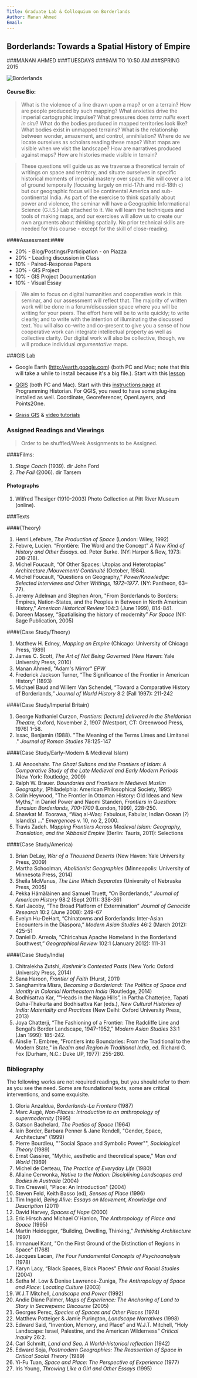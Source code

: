 ```yaml
---
Title: Graduate Lab & Colloquium on Borderlands 
Author: Manan Ahmed
Email: 
---
```



## Borderlands: Towards a Spatial History of Empire 
###MANAN AHMED
###TUESDAYS
###9AM TO 10:50 AM 
###SPRING 2015

 ![Borderlands](/images/Borderlands2015.jpg "poster")

#### Course Bio: ####
>What is the violence of a line drawn upon a map? or on a terrain? How are people produced by such mapping? What anxieties drive the imperial cartographic impulse? What pressures does *terra nullis* exert *in situ*? What do the bodies produced in mapped territories look like? What bodies exist in unmapped terrains? What is the relationship between wonder, amazement, and control, annihilation? Where do we locate ourselves as scholars reading these maps? What maps are visible when we visit the landscape? How are narratives produced against maps? How are histories made visible in terrain?

>These questions will guide us as we traverse a theoretical terrain of writings on space and territory, and situate ourselves in specific historical moments of imperial mastery over space. We will cover a lot of ground temporally (focusing largely on mid-17th and mid-18th c) but our geographic focus will be continental America and sub-continental India. 
>As part of the exercise to think spatially about power and violence, the seminar will have a Geographic Informational Science (G.I.S.) Lab attached to it. We will learn the techniques and tools of making maps, and our exercises will allow us to create our own arguments about thinking spatially. No prior technical skills are needed for this course - except for the skill of close-reading. 

####Assessment:####
* 20% - Blog/Postings/Participation - on Piazza
* 20% - Leading discussion in Class
* 10% - Paired-Response Papers 
* 30% - GIS Project
* 10% - GIS Project Documentation
* 10% - Visual Essay

>We aim to focus on digital humanities and cooperative work in this seminar, and our assessment will reflect that. The majority of written work will be done in a forum/discussion space where you will be writing for your peers. The effort here will be to write quickly; to write clearly; and to write with the intention of illuminating the discussed text. You will also co-write and co-present to give you a sense of how cooperative work can integrate intellectual property as well as collective clarity. Our digital work will also be collective, though, we will produce individual *argumentative* maps.

###GIS Lab

* Google Earth (http://earth.google.com) (both PC and Mac; note that this will take a while to install because it's a big file.). Start with this [lesson](http://programminghistorian.org/lessons/googlemaps-googleearth)

* [QGIS](http://qgis.org) (both PC and Mac). Start with this [instructions page](http://programminghistorian.org/lessons/qgis-layers) at Programming Historian. For QGIS, you need to have some plug-ins installed as well. Coordinate, Georeferencer, OpenLayers, and Points2One.
 
* [Grass GIS](http://grass.osgeo.org) & [video tutorials](https://www.youtube.com/user/GRASSGISNEWS/videos?view=0)
 

### Assigned Readings and Viewings ###
>Order to be shuffled/Week Assignments to be Assigned. 

####Films:
1. *Stage Coach* (1939). dir John Ford
2. *The Fall* (2006). dir Tarsem

#### Photographs ####
1. Wilfred Thesiger (1910-2003) Photo Collection at Pitt River Museum (online).


###Texts

####(Theory)
1. Henri Lefebvre, *The Production of Space* (London: Wiley, 1992)
2. Febvre, Lucien. “Frontière: The Word and the Concept” *A New Kind of History and Other Essays*. ed. Peter Burke. (NY: Harper & Row, 1973: 208-218).
3. Michel Foucault, “Of Other Spaces: Utopias and Heterotopias” *Architecture /Mouvement/ Continuité* (October, 1984).
4. Michel Foucault, “Questions on Geography,” *Power/Knowledge: Selected Interviews and Other Writings, 1972–1977*. (NY: Pantheon, 63–77).
5. Jeremy Adelman and Stephen Aron, "From Borderlands to Borders: Empires, Nation-States, and the Peoples in Between in North American History," *American Historical Review* 104:3 (June 1999), 814-841. 
6. Doreen Massey, “Spatialising the history of modernity” *For Space* (NY: Sage Publication, 2005)

####(Case Study/Theory)
1. Matthew H. Edney, *Mapping an Empire* (Chicago: University of Chicago Press, 1989)
2. James C. Scott, *The Art of Not Being Governed* (New Haven: Yale University Press, 2010)
3. Manan Ahmed, "Adam's Mirror" *EPW* 
4. Frederick Jackson Turner, “The Significance of the Frontier in American History” (1893)
5. Michael Baud and Willem Van Schendel, “Toward a Comparative History of Borderlands,” *Journal of World History* 8:2 (Fall 1997): 211-242


####(Case Study/Imperial Britain)
1. George Nathaniel Curzon, *Frontiers: [lecture] delivered in the Sheldonian Theatre,* Oxford, November 2, 1907 (Westport, CT: Greenwood Press, 1976) 1-58. 
2. Issac, Benjamin (1988). "The Meaning of the Terms Limes and Limitanei ." *Journal of Roman Studies* 78:125-147


####(Case Study/Early-Modern & Medieval Islam)
1. Ali Anooshahr. *The Ghazi Sultans and the Frontiers of Islam: A Comparative Study of the Late Medieval and Early Modern Periods* (New York: Routledge, 2009)
2. Ralph W. Brauer. *Boundaries and Frontiers in Medieval Muslim Geography*, (Philadelphia: American Philosophical Society, 1995)
3. Colin Heywood, "The Frontier in Ottoman History: Old Ideas and New Myths," in Daniel Power and Naomi Standen, *Frontiers in Question: Eurasian Borderlands, 700-1700* (London, 1999), 228-250. 
4. Shawkat M. Toorawa, “Waq al-Waq: Fabulous, Fabular, Indian Ocean (?) Island(s) …" *Emergences* v. 10, no 2, 2000.
5. Travis Zadeh. *Mapping Frontiers Across Medieval Islam: Geography, Translation, and the ‘Abbasid Empire*  (Berlin: Tauris, 2011): Selections


####(Case Study/America)
1. Brian DeLay, *War of a Thousand Deserts* (New Haven: Yale University Press, 2009)
2. Martha Schoolman, *Abolitionist Geographies* (Minneapolis: University of Minnesota Press, 2014)
3. Sheila McManus, *The Line Which Separates* (University of Nebraska Press, 2005)
4. Pekka Hämäläinen and Samuel Truett, “On Borderlands,” *Journal of American History* 98:2 (Sept 2011): 338-361
5. Karl Jacoby, “The Broad Platform of Extermination” *Journal of Genocide Research* 10:2 (June 2008): 249-67
6. Evelyn Hu-DeHart, “Chinatowns and Borderlands: Inter-Asian Encounters in the Diaspora,” *Modern Asian Studies* 46:2 (March 2012): 425-51
7. Daniel D. Arreola, “Chiricahua Apache Homeland in the Borderland Southwest,” *Geographical Review* 102:1 (January 2012): 111-31

####(Case Study/India)
1. Chitralekha Zutshi, *Kashmir’s Contested Pasts* (New York: Oxford University Press, 2014)
2. Sana Haroon, *Frontier of Faith* (Hurst, 2011)
3. Sanghamitra Misra, *Becoming a Borderland: The Politics of Space and Identity in Colonial Northeastern India* (Routledge, 2014)
4. Bodhisattva Kar, ""Heads in the Naga Hills”, in Partha Chatterjee, Tapati Guha-Thakurta and Bodhisattva Kar (eds.), *New Cultural Histories of India: Materiality and Practices* (New Delhi: Oxford University Press, 2013)
5. Joya Chatterji, “The Fashioning of a Frontier: The Radcliffe Line and Bengal’s Border Landscape, 1947-1952,” *Modern Asian Studies* 33:1 (Jan 1999): 185-242. 
6. Ainslie T. Embree, "Frontiers into Boundaries: From the Traditional to the Modern State," in *Realm and Region in Traditional India*, ed. Richard G. Fox (Durham, N.C.: Duke UP, 1977): 255-280. 

### Bibliography ###

The following works are not required readings, but you should refer to them as you see the need. Some are foundational texts, some are critical interventions, and some exquisite. 

1. Gloria Anzaldua, *Borderlands-La Frontera* (1987)
2. Marc Augé, *Non-Places: Introduction to an anthropology of supermodernity* (1995)
3. Gatson Bachelard, *The Poetics of Space* (1964)
4. Iain Border, Barbara Penner & Jane Rendell, "Gender, Space, Architecture" (1999)
5. Pierre Bourdieu, ""Social Space and Symbolic Power"", *Sociological Theory* (1989)
6. Ernst Cassirer, "Mythic, aesthetic and theoretical space," *Man and World* (1969)
7. Michel de Certeau, *The Practice of Everyday Life* (1980)
8. Allaine Cerwonka, *Native to the Nation: Disciplining Landscapes and Bodies in Australia* (2004)
9. Tim Creswell, "Place: An Introduction" (2004)
10. Steven Feld, Keith Basso (ed), *Senses of Place* (1996)
11. Tim Ingold, *Being Alive: Essays on Movement, Knowledge and Description* (2011)
12. David Harvey, *Spaces of Hope* (2000)
13. Eric Hirsch and Michael O'Hanlon, *The Anthropology of Place and Space* (1995)
14. Martin Heidegger, “Building, Dwelling, Thinking,” *Rethinking Architecture* (1997)
15. Immanuel Kant, "On the First Ground of the Distinction of Regions in Space" (1768)
16. Jacques Lacan, *The Four Fundamental Concepts of Psychoanalysis* (1978)
17. Karyn Lacy, “Black Spaces, Black Places” *Ethnic and Racial Studies* (2004)
18. Setha M. Low & Denise Lawrence-Zuniga, *The Anthropology of Space and Place: Locating Culture* (2003)
19. W.J.T Mitchell, *Landscape and Power* (1992)
20. Andie Diane Palmer, *Maps of Experience: The Anchoring of Land to Story in Secwepemc Discourse* (2005)
21. Georges Perec, *Species of Spaces and Other Places* (1974)
22. Matthew Potteiger & Jamie Purington, *Landscape Narratives* (1998)
23. Edward Said, “Invention, Memory, and Place” and W.J.T. Mitchell, “Holy Landscape: Israel, Palestine, and the American Wilderness” *Critical Inquiry* 26:2.
24. Carl Schmitt, *Land and Sea. A World-historical reflection* (1942)
25. Edward Soja, *Postmodern Geographies: The Reassertion of Space in Critical Social Theory* (1989)
26. Yi-Fu Tuan, *Space and Place: The Perspective of Experience* (1977)
27. Iris Young, *Throwing Like a Girl and Other Essays* (1995)

